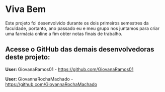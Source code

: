# Viva Bem

Este projeto foi desenvolvido durante os dois primeiros semestres da faculdade, portanto, ano passado eu e meu grupo nos juntamos para criar uma farmácia online a fim obter notas finais de trabalho.

## Acesse o GitHub das demais desenvolvedoras deste projeto: 

<b>User: </b> GiovanaRamos01 - https://github.com/GiovanaRamos01

<b>User: </b> GiovannaRochaMachado - https://github.com/GiovannaRochaMachado

